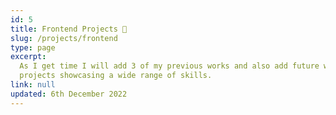 ```yaml
---
id: 5
title: Frontend Projects 🤔
slug: /projects/frontend
type: page
excerpt:
  As I get time I will add 3 of my previous works and also add future work until I have 6 solid
  projects showcasing a wide range of skills.
link: null
updated: 6th December 2022
---
```

